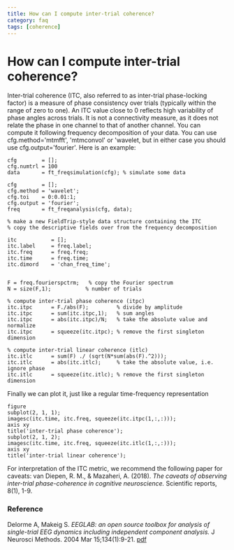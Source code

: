 ```yaml
---
title: How can I compute inter-trial coherence?
category: faq
tags: [coherence]
---
```


# How can I compute inter-trial coherence?

Inter-trial coherence (ITC, also referred to as inter-trial phase-locking factor) is a measure of phase consistency over trials (typically within the range of zero to one). An ITC value close to 0 reflects high variability of phase angles across trials. It is not a connectivity measure, as it does not relate the phase in one channel to that of another channel. You can compute it following frequency decomposition of your data.
You can use cfg.method='mtmfft', 'mtmconvol' or 'wavelet, but in either case you should use cfg.output='fourier'. Here is an example:

    cfg        = [];
    cfg.numtrl = 100
    data       = ft_freqsimulation(cfg); % simulate some data

    cfg        = [];
    cfg.method = 'wavelet';
    cfg.toi    = 0:0.01:1;
    cfg.output = 'fourier';
    freq       = ft_freqanalysis(cfg, data);

    % make a new FieldTrip-style data structure containing the ITC
    % copy the descriptive fields over from the frequency decomposition

    itc           = [];
    itc.label     = freq.label;
    itc.freq      = freq.freq;
    itc.time      = freq.time;
    itc.dimord    = 'chan_freq_time';


    F = freq.fourierspctrm;   % copy the Fourier spectrum
    N = size(F,1);           % number of trials

    % compute inter-trial phase coherence (itpc)
    itc.itpc      = F./abs(F);         % divide by amplitude
    itc.itpc      = sum(itc.itpc,1);   % sum angles
    itc.itpc      = abs(itc.itpc)/N;   % take the absolute value and normalize
    itc.itpc      = squeeze(itc.itpc); % remove the first singleton dimension

    % compute inter-trial linear coherence (itlc)
    itc.itlc      = sum(F) ./ (sqrt(N*sum(abs(F).^2)));
    itc.itlc      = abs(itc.itlc);     % take the absolute value, i.e. ignore phase
    itc.itlc      = squeeze(itc.itlc); % remove the first singleton dimension

Finally we can plot it, just like a regular time-frequency representation

    figure
    subplot(2, 1, 1);
    imagesc(itc.time, itc.freq, squeeze(itc.itpc(1,:,:)));
    axis xy
    title('inter-trial phase coherence');
    subplot(2, 1, 2);
    imagesc(itc.time, itc.freq, squeeze(itc.itlc(1,:,:)));
    axis xy
    title('inter-trial linear coherence');


For interpretation of the ITC metric, we recommend the following paper for caveats: van Diepen, R. M., & Mazaheri, A. (2018). _The caveats of observing inter-trial phase-coherence in cognitive neuroscience._ Scientific reports, 8(1), 1-9. 

### Reference

Delorme A, Makeig S. _EEGLAB: an open source toolbox for analysis of single-trial EEG dynamics including independent component analysis._ J Neurosci Methods. 2004 Mar 15;134(1):9-21. [pdf](http://sccn.ucsd.edu/~scott/pdf/EEGLAB04.pdf)
